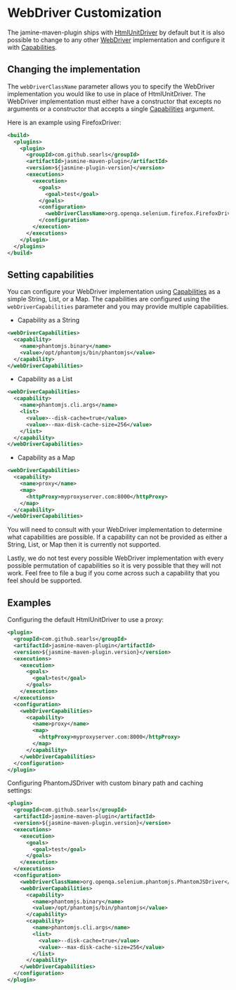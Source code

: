 WebDriver Customization
=======================
The jamine-maven-plugin ships with [HtmlUnitDriver](https://code.google.com/p/selenium/wiki/HtmlUnitDriver) by default but it is also possible to change to any other [WebDriver](http://docs.seleniumhq.org/projects/webdriver/) implementation and configure it with [Capabilities](http://selenium.googlecode.com/git/docs/api/java/org/openqa/selenium/Capabilities.html).

Changing the implementation
---------------------------
The `webDriverClassName` parameter allows you to specify the WebDriver implementation you would like to use in place of HtmlUnitDriver. The WebDriver implementation must either have a constructor that excepts no arguments or a constructor that accepts a single [Capabilities](http://selenium.googlecode.com/git/docs/api/java/org/openqa/selenium/Capabilities.html) argument. 

Here is an example using FirefoxDriver:

```xml
<build>
  <plugins>
    <plugin>
      <groupId>com.github.searls</groupId>
      <artifactId>jasmine-maven-plugin</artifactId>
      <version>${jasmine-plugin-version}</version>
      <executions>
        <execution>
          <goals>
            <goal>test</goal>
          </goals>
          <configuration>
            <webDriverClassName>org.openqa.selenium.firefox.FirefoxDriver</webDriverClassName>
          </configuration>
        </execution>
      </executions>
    </plugin>
  </plugins>
</build>
```

Setting capabilities
--------------------
You can configure your WebDriver implementation using [Capabilities](http://selenium.googlecode.com/git/docs/api/java/org/openqa/selenium/Capabilities.html) as a simple String, List, or a Map. The capabilities are configured using the `webDriverCapabilities` parameter and you may provide multiple capabilities.

* Capability as a String

``` xml
<webDriverCapabilities>
  <capability>
    <name>phantomjs.binary</name>
    <value>/opt/phantomjs/bin/phantomjs</value>
  </capability>
</webDriverCapabilities>
```

* Capability as a List

``` xml
<webDriverCapabilities>
  <capability>
    <name>phantomjs.cli.args</name>
    <list>
      <value>--disk-cache=true</value>
      <value>--max-disk-cache-size=256</value>
    </list>
  </capability>
</webDriverCapabilities>
```

* Capability as a Map

``` xml
<webDriverCapabilities>
  <capability>
    <name>proxy</name>
    <map>
      <httpProxy>myproxyserver.com:8000</httpProxy>
    </map>
  </capability>
</webDriverCapabilities>
```

You will need to consult with your WebDriver implementation to determine what capabilities are possible.  If a capability can not be provided as either a String, List, or Map then it is currently not supported.

Lastly, we do not test every possible WebDriver implementation with every possible permutation of capabilities so it is very possible that they will not work. Feel free to file a bug if you come across such a capability that you feel should be supported.

Examples
--------

Configuring the default HtmlUnitDriver to use a proxy:

```xml
<plugin>
  <groupId>com.github.searls</groupId>
  <artifactId>jasmine-maven-plugin</artifactId>
  <version>${jasmine-maven-plugin.version}</version>
  <executions>
    <execution>
      <goals>
        <goal>test</goal>
      </goals>
    </execution>
  </executions>
  <configuration>
    <webDriverCapabilities>
      <capability>
        <name>proxy</name>
        <map>
          <httpProxy>myproxyserver.com:8000</httpProxy>
        </map>
      </capability>
    </webDriverCapabilities>
  </configuration>
</plugin>
```

Configuring PhantomJSDriver with custom binary path and caching settings:

```xml
<plugin>
  <groupId>com.github.searls</groupId>
  <artifactId>jasmine-maven-plugin</artifactId>
  <version>${jasmine-maven-plugin.version}</version>
  <executions>
    <execution>
      <goals>
        <goal>test</goal>
      </goals>
    </execution>
  </executions>
  <configuration>
    <webDriverClassName>org.openqa.selenium.phantomjs.PhantomJSDriver</webDriverClassName>
    <webDriverCapabilities>
      <capability>
        <name>phantomjs.binary</name>
        <value>/opt/phantomjs/bin/phantomjs</value>
      </capability>
      <capability>
        <name>phantomjs.cli.args</name>
        <list>
          <value>--disk-cache=true</value>
          <value>--max-disk-cache-size=256</value>
        </list>
      </capability>
    </webDriverCapabilities>
  </configuration>
</plugin>
```
